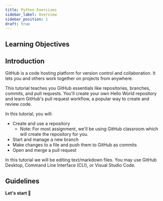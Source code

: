 ```yaml
---
title: Python Exercises
sidebar_label: Overview
sidebar_position: 1
draft: true
---
```


## Learning Objectives

## Introduction

GitHub is a code hosting platform for version control and collaboration. It lets you and others work together on projects from anywhere.

This tutorial teaches you GitHub essentials like repositories, branches, commits, and pull requests. You'll create your own Hello World repository and learn GitHub's pull request workflow, a popular way to create and review code.

In this tutorial, you will:
* Create and use a repository
  * Note: For most assignment, we'll be using GitHub classroom which will create the repository for you.
* Start and manage a new branch
* Make changes to a file and push them to GitHub as commits
* Open and merge a pull request

In this tutorial we will be editing text/markdown files. You may use GitHub Desktop, Command Line Interface (CLI), or Visual Studio Code.

## Guidelines



**Let's start 🏁**
